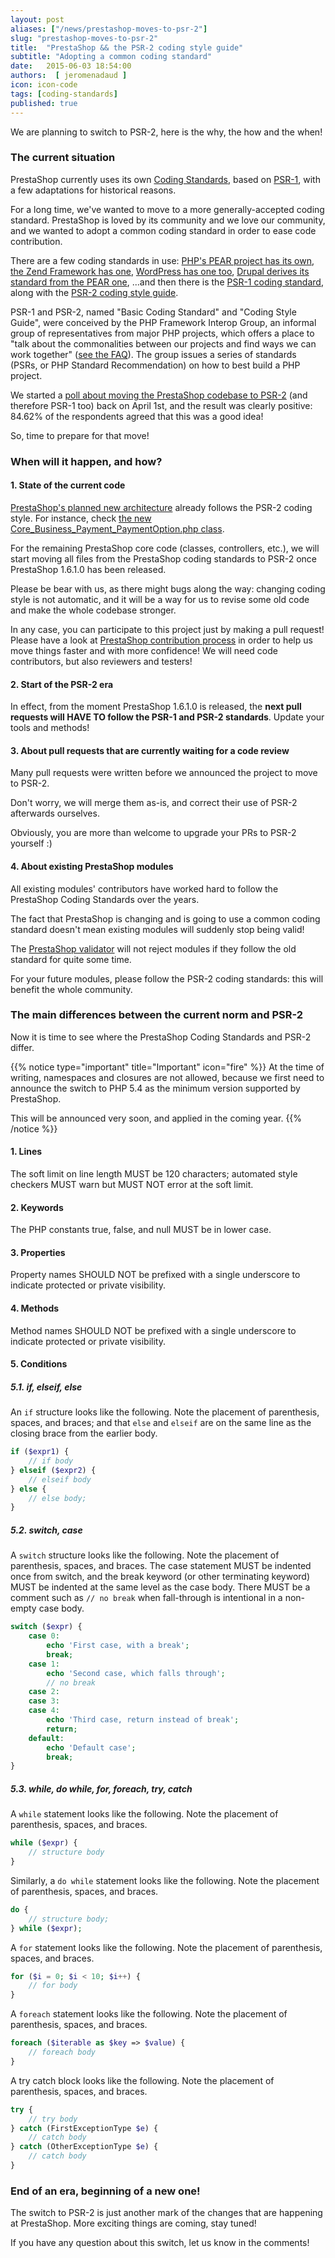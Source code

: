 ```yaml
---
layout: post
aliases: ["/news/prestashop-moves-to-psr-2"]
slug: "prestashop-moves-to-psr-2"
title:  "PrestaShop && the PSR-2 coding style guide"
subtitle: "Adopting a common coding standard"
date:   2015-06-03 18:54:00
authors:  [ jeromenadaud ]
icon: icon-code
tags: [coding-standards]
published: true
---
```


We are planning to switch to PSR-2, here is the why, the how and the when!

### The current situation

PrestaShop currently uses its own [Coding Standards](http://doc.prestashop.com/display/PS16/Coding+Standards), based on [PSR-1](http://www.php-fig.org/psr/psr-1/), with a few adaptations for historical reasons.

For a long time, we've wanted to move to a more generally-accepted coding standard. PrestaShop is loved by its community and we love our community, and we wanted to adopt a common coding standard in order to ease code contribution.

There are a few coding standards in use: [PHP's PEAR project has its own](https://pear.php.net/manual/en/standards.php), [the Zend Framework has one](http://framework.zend.com/manual/current/en/ref/coding.standard.html), [WordPress has one too](https://make.wordpress.org/core/handbook/coding-standards/php/), [Drupal derives its standard from the PEAR one](https://www.drupal.org/coding-standards), ...and then there is the [PSR-1 coding standard](https://github.com/php-fig/fig-standards/blob/master/accepted/PSR-1-basic-coding-standard.md), along with the [PSR-2 coding style guide](https://github.com/php-fig/fig-standards/blob/master/accepted/PSR-2-coding-style-guide.md).

PSR-1 and PSR-2, named "Basic Coding Standard" and "Coding Style Guide", were conceived by the PHP Framework Interop Group, an informal group of representatives from major PHP projects, which offers a place to "talk about the commonalities between our projects and find ways we can work together" ([see the FAQ](http://www.php-fig.org/faq/)). The group issues a series of standards (PSRs, or PHP Standard Recommendation) on how to best build a PHP project.

We started a [poll about moving the PrestaShop codebase to PSR-2](https://www.prestashop.com/forums/topic/434831-psr2-development-norm-for-prestashop/) (and therefore PSR-1 too) back on April 1st, and the result was clearly positive: 84.62% of the respondents agreed that this was a good idea!

So, time to prepare for that move!


### When will it happen, and how?

#### 1. State of the current code

[PrestaShop's planned new architecture](http://build.prestashop.com/news/new-architecture-1-6-1-0/) already follows the PSR-2 coding style. For instance, check [the new Core_Business_Payment_PaymentOption.php class](https://github.com/PrestaShop/PrestaShop/blob/1.6/Core/Business/Payment/Core_Business_Payment_PaymentOption.php).

For the remaining PrestaShop core code (classes, controllers, etc.), we will start moving all files from the PrestaShop coding standards to PSR-2 once PrestaShop 1.6.1.0 has been released.

Please be bear with us, as there might bugs along the way: changing coding style is not automatic, and it will be a way for us to revise some old code and make the whole codebase stronger.

In any case, you can participate to this project just by making a pull request! Please have a look at [PrestaShop contribution process](https://github.com/PrestaShop/PrestaShop/blob/1.6/CONTRIBUTING.md) in order to help us move things faster and with more confidence! We will need code contributors, but also reviewers and testers!

#### 2. Start of the PSR-2 era

In effect, from the moment PrestaShop 1.6.1.0 is released, the **next pull requests will HAVE TO follow the PSR-1 and PSR-2 standards**. Update your tools and methods!

#### 3. About pull requests that are currently waiting for a code review

Many pull requests were written before we announced the project to move to PSR-2.

Don't worry, we will merge them as-is, and correct their use of PSR-2 afterwards ourselves.

Obviously, you are more than welcome to upgrade your PRs to PSR-2 yourself :)

#### 4. About existing PrestaShop modules

All existing modules' contributors have worked hard to follow the PrestaShop Coding Standards over the years.

The fact that PrestaShop is changing and is going to use a common coding standard doesn't mean existing modules will suddenly stop being valid!

The [PrestaShop validator](https://validator.prestashop.com) will not reject modules if they follow the old standard for quite some time.

For your future modules, please follow the PSR-2 coding standards: this will benefit the whole community.


### The main differences between the current norm and PSR-2

Now it is time to see where the PrestaShop Coding Standards and PSR-2 differ.

{{% notice type="important" title="Important" icon="fire" %}}
At the time of writing, namespaces and closures are not allowed, because we first need to announce the switch to PHP 5.4 as the minimum version supported by PrestaShop.

This will be announced very soon, and applied in the coming year.
{{% /notice %}}

#### 1. Lines

The soft limit on line length MUST be 120 characters; automated style checkers MUST warn but MUST NOT error at the soft limit.

#### 2. Keywords

The PHP constants true, false, and null MUST be in lower case.

#### 3. Properties

Property names SHOULD NOT be prefixed with a single underscore to indicate protected or private visibility.

#### 4. Methods

Method names SHOULD NOT be prefixed with a single underscore to indicate protected or private visibility.

#### 5. Conditions

##### 5.1. if, elseif, else

An `if` structure looks like the following. Note the placement of parenthesis, spaces, and braces; and that `else` and `elseif` are on the same line as the closing brace from the earlier body.

```php
if ($expr1) {
    // if body
} elseif ($expr2) {
    // elseif body
} else {
    // else body;
}
```

##### 5.2. switch, case

A `switch` structure looks like the following. Note the placement of parenthesis, spaces, and braces. The case statement MUST be indented once from switch, and the break keyword (or other terminating keyword) MUST be indented at the same level as the case body. There MUST be a comment such as `// no break` when fall-through is intentional in a non-empty case body.

```php
switch ($expr) {
    case 0:
        echo 'First case, with a break';
        break;
    case 1:
        echo 'Second case, which falls through';
        // no break
    case 2:
    case 3:
    case 4:
        echo 'Third case, return instead of break';
        return;
    default:
        echo 'Default case';
        break;
}
```

##### 5.3. while, do while, for, foreach, try, catch

A `while` statement looks like the following. Note the placement of parenthesis, spaces, and braces.

```php
while ($expr) {
    // structure body
}
```

Similarly, a `do while` statement looks like the following. Note the placement of parenthesis, spaces, and braces.

```php
do {
    // structure body;
} while ($expr);
```

A `for` statement looks like the following. Note the placement of parenthesis, spaces, and braces.

```php
for ($i = 0; $i < 10; $i++) {
    // for body
}
```

A `foreach` statement looks like the following. Note the placement of parenthesis, spaces, and braces.

```php
foreach ($iterable as $key => $value) {
    // foreach body
}
```

A try catch block looks like the following. Note the placement of parenthesis, spaces, and braces.

```php
try {
    // try body
} catch (FirstExceptionType $e) {
    // catch body
} catch (OtherExceptionType $e) {
    // catch body
}
```

### End of an era, beginning of a new one!

The switch to PSR-2 is just another mark of the changes that are happening at PrestaShop. More exciting things are coming, stay tuned!

If you have any question about this switch, let us know in the comments!
